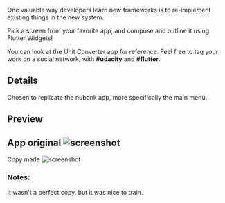 One valuable way developers learn new frameworks is to re-implement existing things in the new system.

Pick a screen from your favorite app, and compose and outline it using Flutter Widgets!

You can look at the Unit Converter app for reference. Feel free to tag your work on a social network, with __#udacity__ and __#flutter__.

## Details
Chosen to replicate the nubank app, more specifically the main menu.

## Preview
App original
![screenshot](https://i.ibb.co/KGSDj3N/Whats-App-Image-2021-05-20-at-20-47-03.jpg)
---
Copy made
![screenshot](https://i.ibb.co/pWvZx88/Screenshot-1621551402.png)

### Notes:
It wasn't a perfect copy, but it was nice to train.
